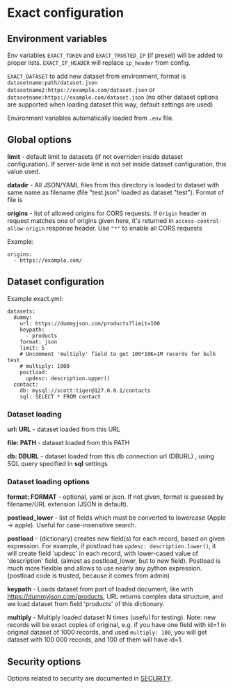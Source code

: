 # Exact configuration

## Environment variables

Env variables `EXACT_TOKEN` and `EXACT_TRUSTED_IP` (if preset) will be added to proper lists. `EXACT_IP_HEADER` will replace `ip_header` from config.

`EXACT_DATASET` to add new dataset from environment, format is  `datasetname:path/dataset.json datasetname2:https://example.com/dataset.json` or `datasetname:https://example.com/dataset.json` (no other dataset options are supported when loading dataset this way, default settings are used)

Environment variables automatically loaded from `.env` file.

## Global options

**limit** - default limit to datasets (if not overriden inside dataset configuration). If server-side limit is not set inside dataset configuration, this value used.

**datadir** - All JSON/YAML files from this directory is loaded to dataset with same name as filename (file "test.json" loaded as dataset "test"). Format of file is 

**origins** - list of allowed origins for CORS requests.  If `Origin` header in request matches one of origins given here, it's returned in `access-control-allow-origin` response header. Use `"*"` to enable all CORS requests

Example:
~~~
origins:
  - https://example.com/
~~~

## Dataset configuration
Example exact.yml:
~~~
datasets:
  dummy:
    url: https://dummyjson.com/products?limit=100
    keypath: 
      - products
    format: json
    limit: 5
    # Uncomment 'multiply' field to get 100*10K=1M records for bulk test
    # multiply: 1000
    postload:
      updesc: description.upper()
  contact:
    db: mysql://scott:tiger@127.0.0.1/contacts
    sql: SELECT * FROM contact
~~~
### Dataset loading

**url: URL** - dataset loaded from this URL

**file: PATH** - dataset loaded from this PATH

**db: DBURL** - dataset loaded from this db connection url (DBURL) , using SQL query specified in **sql** settings

### Dataset loading options

**format: FORMAT** - optional, yaml or json. If not given, format is guessed by filename/URL extension (JSON is default).

**postload_lower** - list of fields which must be converted to lowercase (Apple -> apple). Useful for case-insensitive search. 

**postload** - (dictionary) creates new field(s) for each record, based on given expression. For example, if postload has `updesc: description.lower()`, it will create field 'updesc' in each record, with lower-cased value of 'description' field. (almost as postload_lower, but to new field). Postload is much more flexible and allows to use nearly any python expression. (postload code is trusted, because it comes from admin)

**keypath** - Loads dataset from part of loaded document, like with https://dummyjson.com/products, URL returns complex data structure, and we load dataset from field 'products' of this dictionary.

**multiply** - Multiply loaded dataset N times (useful for testing). Note: new records will be exact copies of original, e.g. if you have one field with id=1 in original dataset of 1000 records, and used `multiply: 100`, you will get dataset with 100 000 records, and 100 of them will have id=1.

## Security options
Options related to security are documented in [SECURITY](SECURITY.md).
